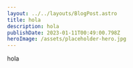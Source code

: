 ```yaml
---
layout: ../../layouts/BlogPost.astro
title: hola
description: hola
publishDate: 2023-01-11T00:49:00.798Z
heroImage: /assets/placeholder-hero.jpg
---
```

h﻿ola
